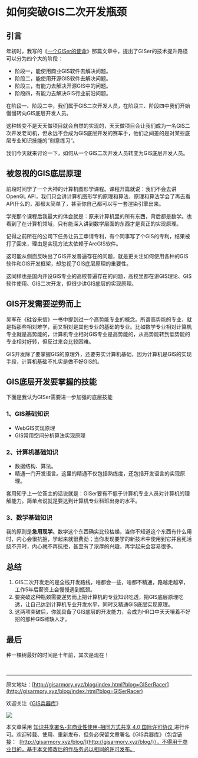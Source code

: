 # 如何突破GIS二次开发瓶颈

## 引言

年初时，我写的《[一个GISer的使命](http://gisarmory.xyz/blog/index.html?blog=GISerMission)》那篇文章中，提出了GISer的技术提升路径可以分为四个大的阶段：

- 阶段一，能使用商业GIS软件去解决问题。
- 阶段二，能使用开源GIS软件去解决问题。
- 阶段三，有能力去解决开源GIS中的问题。
- 阶段四，有能力去解决GIS行业前沿问题。

在阶段一、阶段二中，我们属于GIS二次开发人员，在阶段三、阶段四中我们开始慢慢转向GIS底层开发人员。

这种转变不是天天做项目就会自然的实现的，天天做项目会让我们成为一名GIS二次开发老司机，但永远不会成为GIS底层开发的赛车手，他们之间差的是对某些底层专业知识技能的”刻意练习“。

我们今天就来讨论一下，如何从一个GIS二次开发人员转变为GIS底层开发人员。

## 被忽视的GIS底层原理

前段时间学了一个大神的计算机图形学课程。课程开篇就说：我们不会去讲OpenGL API，我们只会讲计算机图形学的原理和算法，原理和算法学会了再去看API什么的，那都太简单了，甚至你自己都可以写一套渲染引擎出来。

学完那个课程后我最大的体会就是：原来计算机里的所有东西，背后都是数学。也看到了在计算机领域，只有能深入讲到数学层面的东西才是真正的实现原理。

记得之前所在的公司下任务让员工申请专利，有个同事写了个GIS的专利，结果被打了回来，理由是实现方法太依赖于ArcGIS软件。

这可能从侧面反映出了GIS开发普遍存在的问题，就是更关注如何使用各种的GIS软件和GIS开发框架，却忽视了GIS底层原理的重要性。

这同样也是国内开设GIS专业的高校普遍存在的问题，高校里都在讲GIS理论、GIS软件使用、GIS二次开发，但很少讲GIS底层的实现原理。

## GIS开发需要逆势而上

吴军在《硅谷来信》一书中提到过一个高势能专业的概念。所谓高势能的专业，就是指那些相对难学，而又相对是其他专业的基础的专业。比如数学专业相对计算机专业就是高势能的，计算机专业相对GIS专业是高势能的，从高势能转到低势能的专业相对好转，但反过来会比较困难。

GIS开发除了要掌握GIS的原理外，还要夯实计算机基础，因为计算机是GIS的实现手段，计算机基础不扎实是做不好GIS的。

## GIS底层开发要掌握的技能

下面是我认为GISer需要进一步加强的底层技能

### 1、GIS基础知识

- WebGIS实现原理
- GIS常用空间分析算法实现原理

### 2、计算机基础知识

- 数据结构、算法。
- 精通一门开发语言。这里的精通不仅包括熟练度，还包括开发语言的实现原理。

套用知乎上一位答主的话说就是：GISer要有不低于计算机专业人员对计算机的理解能力。简单点说就是要达到计算机专业科班出身的水平。

### 3、数学基础知识

我的原则是**急用现学**。数学这个东西确实比较枯燥，当你不知道这个东西有什么用时，内心会很抗拒，学起来就很费劲；当你发现要学的新技术中使用到它并且死活绕不开时，内心就不再抗拒，甚至有了浓厚的兴趣，再学起来会容易很多。

## 总结

1. GIS二次开发走的是全栈开发路线，啥都会一些，啥都不精通，路越走越窄，工作5年后薪资上会慢慢遇到瓶颈。
2. 要突破这种瓶颈需要逆势而上把计算机的专业知识吃透，把GIS底层原理吃透，让自己达到计算机专业开发水平，同时又精通GIS底层实现原理。
3. 这两项突破后，你就具备了GIS底层的开发能力，会成为HR口中天天嚷着不好招的那种GIS稀缺人才。

## 最后

种一棵树最好的时间是十年前，其次是现在！

<br>

* * *

原文地址：[http://gisarmory.xyz/blog/index.html?blog=GISerRacer](http://gisarmory.xyz/blog/index.html?blog=GISerRacer)

欢迎关注《[GIS兵器库](http://gisarmory.xyz/blog/index.html?blog=wechat)》

![](http://blogimage.gisarmory.xyz/20200923063756.png)

本文章采用 [知识共享署名-非商业性使用-相同方式共享 4.0 国际许可协议 ](https://creativecommons.org/licenses/by-nc-sa/4.0/deed.zh)进行许可。欢迎转载、使用、重新发布，但务必保留文章署名《GIS兵器库》（包含链接：  [http://gisarmory.xyz/blog/](http://gisarmory.xyz/blog/)），不得用于商业目的，基于本文修改后的作品务必以相同的许可发布。



